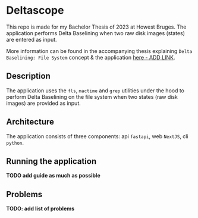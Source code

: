 
# Deltascope

This repo is made for my Bachelor Thesis of 2023 at Howest Bruges. The application performs Delta Baselining when two raw disk images (states) are entered as input.

More information can be found in the accompanying thesis explaining ``Delta Baselining: File System`` concept & the application [here - ADD LINK]().

## Description

The application uses the ``fls``, ``mactime`` and ``grep`` utilities under the hood to perform Delta Baselining on the file system when two states (raw disk images) are provided as input.

## Architecture

The application consists of three components: api ``fastapi``, web ``NextJS``, cli ``python``.

## Running the application

**TODO add guide as much as possible**

## Problems

**TODO: add list of problems**
